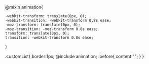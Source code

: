 @mixin  animation{

    -webkit-transform: translate(0px, 0);
    -webkit-transition: -webkit-transform 0.8s ease;
    -moz-transform: translate(0px, 0);
    -moz-transition: -moz-transform 0.8s ease;
    transform: translate(0px, 0);
    transition: -webkit-transform 0.8s ease;
}


.customList{
border:1px;
@include animation;
 :before{
   content:"";
 } 
}
